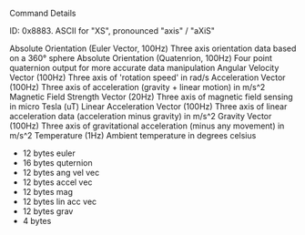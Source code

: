 Command Details

ID: 0x8883. ASCII for "XS", pronounced "axis" / "aXiS"







Absolute Orientation (Euler Vector, 100Hz) Three axis orientation data based on a 360° sphere
Absolute Orientation (Quatenrion, 100Hz) Four point quaternion output for more accurate data manipulation
Angular Velocity Vector (100Hz) Three axis of 'rotation speed' in rad/s
Acceleration Vector (100Hz) Three axis of acceleration (gravity + linear motion) in m/s^2
Magnetic Field Strength Vector (20Hz) Three axis of magnetic field sensing in micro Tesla (uT)
Linear Acceleration Vector (100Hz) Three axis of linear acceleration data (acceleration minus gravity) in m/s^2
Gravity Vector (100Hz) Three axis of gravitational acceleration (minus any movement) in m/s^2
Temperature (1Hz) Ambient temperature in degrees celsius



* 12 bytes euler
* 16 bytes quternion
* 12 bytes ang vel vec
* 12 bytes accel vec
* 12 bytes mag
* 12 bytes lin acc vec
* 12 bytes grav
* 4 bytes